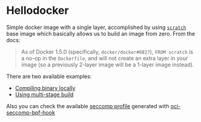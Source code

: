 # Hellodocker

Simple docker image with a single layer, accomplished by using [`scratch`](https://hub.docker.com/_/scratch) base image which basically allows us to build an image from zero. From the docs:

> As of Docker 1.5.0 (specifically, `docker/docker#8827`), `FROM scratch` is a no-op in the `Dockerfile`, and will not create an extra layer in your image (so a previously 2-layer image will be a 1-layer image instead).

There are two available examples:
* [Compiling binary locally](local_compile/README.md)
* [Using multi-stage build](multi_stage/README.md)

Also you can check the available [seccomp profile](seccomp/README.md) generated with [oci-seccomp-bpf-hook](https://github.com/containers/oci-seccomp-bpf-hook)